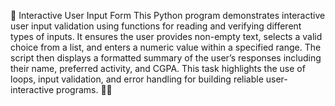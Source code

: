🧾 Interactive User Input Form
This Python program demonstrates interactive user input validation using functions for reading and verifying different types of inputs.
It ensures the user provides non-empty text, selects a valid choice from a list, and enters a numeric value within a specified range.
The script then displays a formatted summary of the user’s responses including their name, preferred activity, and CGPA.
This task highlights the use of loops, input validation, and error handling for building reliable user-interactive programs. 🧠💡
